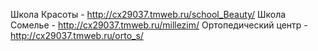 Школа Красоты - http://cx29037.tmweb.ru/school_Beauty/
Школа Сомелье - http://cx29037.tmweb.ru/millezim/
Ортопедический центр - http://cx29037.tmweb.ru/orto_s/
